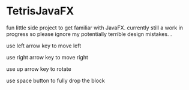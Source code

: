 # TetrisJavaFX
fun little side project to get familiar with JavaFX. currently still a work in progress so please ignore my potentially terrible design mistakes. . 

use left arrow key to move left
  
  
use right arrow key to move right
  
  
use up arrow key to rotate
  
  
use space button to fully drop the block

